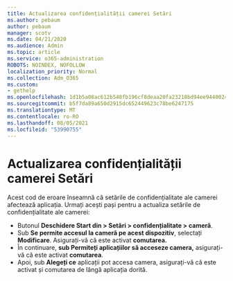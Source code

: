 ```yaml
---
title: Actualizarea confidențialității camerei Setări
ms.author: pebaum
author: pebaum
manager: scotv
ms.date: 04/21/2020
ms.audience: Admin
ms.topic: article
ms.service: o365-administration
ROBOTS: NOINDEX, NOFOLLOW
localization_priority: Normal
ms.collection: Adm_O365
ms.custom:
- gethelp
ms.openlocfilehash: 1d1b5a08ac612b548fb196cf8deaa20fa23218bd94ee9440024d7b1b7561c7b1
ms.sourcegitcommit: b5f7da89a650d2915dc652449623c78be6247175
ms.translationtype: MT
ms.contentlocale: ro-RO
ms.lasthandoff: 08/05/2021
ms.locfileid: "53990755"
---
```

# <a name="update-your-cameras-privacy-settings"></a>Actualizarea confidențialității camerei Setări

Acest cod de eroare înseamnă că setările de confidențialitate ale camerei afectează aplicația. Urmați acești pași pentru a actualiza setările de confidențialitate ale camerei:

- Butonul **Deschidere Start din > Setări > confidențialitate > cameră**.
- Sub **Se permite accesul la cameră pe acest dispozitiv**, selectați **Modificare**. Asigurați-vă că este activat **comutarea.**
- În continuare, **sub Permiteți aplicațiilor să acceseze camera,** asigurați-vă că este activat **comutarea**.
- Apoi, sub **Alegeți ce** aplicații pot accesa camera, asigurați-vă că este activat și comutarea de lângă aplicația dorită.
